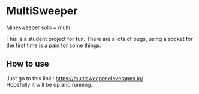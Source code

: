 # MultiSweeper
Minesweeper solo + multi

This is a student project for fun. There are a lots of bugs, using a socket for the first time is a pain for some things.

## How to use

Just go to this link :
https://multisweeper.cleverapps.io/ <br>
Hopefully it will be up and running.
